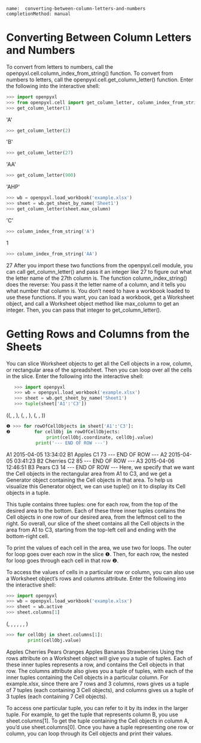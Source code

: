```ngMeta
name:  converting-between-column-letters-and-numbers
completionMethod: manual
```
# Converting Between Column Letters and Numbers
To convert from letters to numbers, call the openpyxl.cell.column_index_from_string() function. To convert from numbers to letters, call the openpyxl.cell.get_column_letter() function. Enter the following into the interactive shell:

```python
>>> import openpyxl
>>> from openpyxl.cell import get_column_letter, column_index_from_string
>>> get_column_letter(1)
```
'A'
```python
>>> get_column_letter(2)
```
'B'
```python
>>> get_column_letter(27)
```
'AA'
```python
>>> get_column_letter(900)
```
'AHP'
```python
>>> wb = openpyxl.load_workbook('example.xlsx')
>>> sheet = wb.get_sheet_by_name('Sheet1')
>>> get_column_letter(sheet.max_column)
```
'C'
```python
>>> column_index_from_string('A')
```
1
```python
>>> column_index_from_string('AA')
```
27
After you import these two functions from the openpyxl.cell module, you can call get_column_letter() and pass it an integer like 27 to figure out what the letter name of the 27th column is. The function column_index_string() does the reverse: You pass it the letter name of a column, and it tells you what number that column is. You don’t need to have a workbook loaded to use these functions. If you want, you can load a workbook, get a Worksheet object, and call a Worksheet object method like max_column to get an integer. Then, you can pass that integer to get_column_letter().

# Getting Rows and Columns from the Sheets
You can slice Worksheet objects to get all the Cell objects in a row, column, or rectangular area of the spreadsheet. Then you can loop over all the cells in the slice. Enter the following into the interactive shell:

```python
   >>> import openpyxl
   >>> wb = openpyxl.load_workbook('example.xlsx')
   >>> sheet = wb.get_sheet_by_name('Sheet1')
   >>> tuple(sheet['A1':'C3'])
```
   ((<Cell Sheet1.A1>, <Cell Sheet1.B1>, <Cell Sheet1.C1>), (<Cell Sheet1.A2>,
   <Cell Sheet1.B2>, <Cell Sheet1.C2>), (<Cell Sheet1.A3>, <Cell Sheet1.B3>,
   <Cell Sheet1.C3>))
```python
❶ >>> for rowOfCellObjects in sheet['A1':'C3']:
❷         for cellObj in rowOfCellObjects:
               print(cellObj.coordinate, cellObj.value)
           print('--- END OF ROW ---')
```
   A1 2015-04-05 13:34:02
   B1 Apples
   C1 73
   --- END OF ROW ---
   A2 2015-04-05 03:41:23
   B2 Cherries
   C2 85
   --- END OF ROW ---
   A3 2015-04-06 12:46:51
   B3 Pears
   C3 14
   --- END OF ROW ---
Here, we specify that we want the Cell objects in the rectangular area from A1 to C3, and we get a Generator object containing the Cell objects in that area. To help us visualize this Generator object, we can use tuple() on it to display its Cell objects in a tuple.

This tuple contains three tuples: one for each row, from the top of the desired area to the bottom. Each of these three inner tuples contains the Cell objects in one row of our desired area, from the leftmost cell to the right. So overall, our slice of the sheet contains all the Cell objects in the area from A1 to C3, starting from the top-left cell and ending with the bottom-right cell.

To print the values of each cell in the area, we use two for loops. The outer for loop goes over each row in the slice ❶. Then, for each row, the nested for loop goes through each cell in that row ❷.

To access the values of cells in a particular row or column, you can also use a Worksheet object’s rows and columns attribute. Enter the following into the interactive shell:

```python
>>> import openpyxl
>>> wb = openpyxl.load_workbook('example.xlsx')
>>> sheet = wb.active
>>> sheet.columns[1]
```
(<Cell Sheet1.B1>, <Cell Sheet1.B2>, <Cell Sheet1.B3>, <Cell Sheet1.B4>,
<Cell Sheet1.B5>, <Cell Sheet1.B6>, <Cell Sheet1.B7>)
```python
>>> for cellObj in sheet.columns[1]:
        print(cellObj.value)
```

Apples
Cherries
Pears
Oranges
Apples
Bananas
Strawberries
Using the rows attribute on a Worksheet object will give you a tuple of tuples. Each of these inner tuples represents a row, and contains the Cell objects in that row. The columns attribute also gives you a tuple of tuples, with each of the inner tuples containing the Cell objects in a particular column. For example.xlsx, since there are 7 rows and 3 columns, rows gives us a tuple of 7 tuples (each containing 3 Cell objects), and columns gives us a tuple of 3 tuples (each containing 7 Cell objects).

To access one particular tuple, you can refer to it by its index in the larger tuple. For example, to get the tuple that represents column B, you use sheet.columns[1]. To get the tuple containing the Cell objects in column A, you’d use sheet.columns[0]. Once you have a tuple representing one row or column, you can loop through its Cell objects and print their values.

